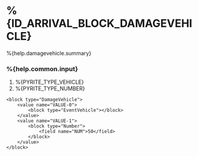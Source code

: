 # %{ID_ARRIVAL_BLOCK_DAMAGEVEHICLE}

%{help.damagevehicle.summary}

### %{help.common.input}

1. %{PYRITE_TYPE_VEHICLE}
2. %{PYRITE_TYPE_NUMBER}

```
<block type="DamageVehicle">
    <value name="VALUE-0">
        <block type="EventVehicle"></block>
    </value>
    <value name="VALUE-1">
        <block type="Number">
            <field name="NUM">50</field>
        </block>
    </value>
</block>
```